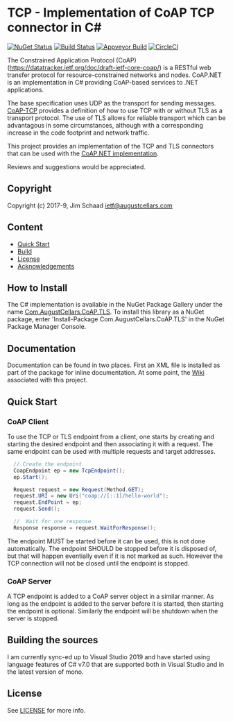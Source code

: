 # TCP - Implementation of CoAP TCP connector in C#

[![NuGet Status](https://img.shields.io/nuget/v/Com.AugustCellars.CoAP.TCP.png)](https://www.nuget.org/packages/Com.AugustCellars.CoAP.TCP)
[![Build Status](https://api.travis-ci.org/Com.AugustCellars/TCP.bpng)](https://travis-ci.org/Com.AugustCelalrs/TCP)
[![Appveyor Build](https://ci.appveyor.com/api/projects/status/github/Com-AugustCellars/TCP?svg=true)](https://ci.appveyor.com/project/jimsch/coap-csharp)
[![CircleCI](https://circleci.com/gh/Com-AugustCellars/TCP.svg?style=svg)](https://circleci.com/gh/Com-AugustCellars/TCP)

The Constrained Application Protocol (CoAP) (https://datatracker.ietf.org/doc/draft-ietf-core-coap/)
is a RESTful web transfer protocol for resource-constrained networks and nodes.
CoAP.NET is an implementation in C# providing CoAP-based services to .NET applications.

The base specification uses UDP as the transport for sending messages.  [CoAP-TCP](https://datatracker.ietf.org/doc/draft-ietf-core-coap-tcp-tls/) provides a definition of how to use TCP with or without TLS as a transport protocol.  The use of TLS allows for reliable transport which can be advantagous in some circumstances, although with a corresponding increase in the code footprint and network traffic.

This project provides an implementation of the TCP and TLS connectors that can be used with the [CoAP.NET implementation](https://www.nuget.org/packages/Com.AugustCellars.CoAP).

Reviews and suggestions would be appreciated.

## Copyright

Copyright (c) 2017-9, Jim Schaad <ietf@augustcellars.com>

## Content

- [Quick Start](#quick-start)
- [Build](#build)
- [License](#license)
- [Acknowledgements](#acknowledgements)

## How to Install

The C# implementation is available in the NuGet Package Gallery under the name [Com.AugustCellars.CoAP.TLS](https://www.nuget.org/packages/Com.AugustCellars.CoAP.TLS).
To install this library as a NuGet package, enter 'Install-Package Com.AugustCellars.CoAP.TLS' in the NuGet Package Manager Console.

## Documentation

Documentation can be found in two places.
First an XML file is installed as part of the package for inline documentation.
At some point, the [Wiki](https://github.com/jimsch/CoAP-CSharp/wiki) associated with this project.

## Quick Start

### CoAP Client

To use the TCP or TLS endpoint from a client, one starts by creating and starting the desired endpoint and then associating it with a request.  The same endpoint can be used with multiple requests and target addresses.

```csharp
  // Create the endpoint
  CoapEndpoint ep = new TcpEndpoint();
  ep.Start();

  Request request = new Request(Method.GET);
  request.URI = new Uri("coap://[::1]/hello-world");
  request.EndPoint = ep;
  request.Send();

  //  Wait for one response
  Response response = request.WaitForResponse();
```

The endpoint MUST be started before it can be used, this is not done automatically.  The endpoint SHOULD be stopped before it is disposed of, but that will happen eventially even if it is not marked as such.  However the TCP connection will not be closed until the endpoint is stopped.


### CoAP Server

A TCP endpoint is added to a CoAP server object in a similar manner.  As long as the endpoint is added to the server before it is started, then starting the endpoint is optional.  Similarly the endpoint will be shutdown when the server is stopped.

## Building the sources

I am currently sync-ed up to Visual Studio 2019 and have started using language features of C# v7.0 that are supported both in Visual Studio and in the latest version of mono.

## License

See [LICENSE](LICENSE) for more info.

